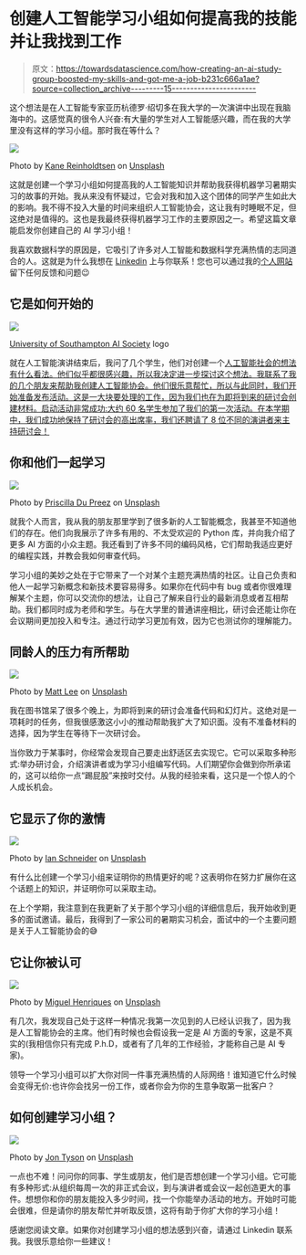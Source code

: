 # 创建人工智能学习小组如何提高我的技能并让我找到工作

> 原文：<https://towardsdatascience.com/how-creating-an-ai-study-group-boosted-my-skills-and-got-me-a-job-b231c666a1ae?source=collection_archive---------15----------------------->

这个想法是在人工智能专家亚历杭德罗·绍切多在我大学的一次演讲中出现在我脑海中的。这感觉真的很令人兴奋:有大量的学生对人工智能感兴趣，而在我的大学里没有这样的学习小组。那时我在等什么？

![](img/76980a2c3a8effd40488153c5c7a0015.png)

Photo by [Kane Reinholdtsen](https://unsplash.com/@kanereinholdtsen?utm_source=medium&utm_medium=referral) on [Unsplash](https://unsplash.com?utm_source=medium&utm_medium=referral)

这就是创建一个学习小组如何提高我的人工智能知识并帮助我获得机器学习暑期实习的故事的开始。我从来没有怀疑过，它会对我和加入这个团体的同学产生如此大的影响。我不得不投入大量的时间来组织人工智能协会，这让我有时睡眠不足，但这绝对是值得的。这也是我最终获得机器学习工作的主要原因之一。希望这篇文章能启发你创建自己的 AI 学习小组！

我喜欢数据科学的原因是，它吸引了许多对人工智能和数据科学充满热情的志同道合的人。这就是为什么我想在 [Linkedin](http://www.linkedin.com/in/kacperkubara?source=post_page---------------------------) 上与你联系！您也可以通过我的[个人网站](http://www.kacperkubara.com/?source=post_page---------------------------)留下任何反馈和问题😉

## 它是如何开始的

![](img/6d0d6eeba1aacfa427879f5ae85bdb20.png)

[University of Southampton AI Society](https://www.facebook.com/UniversityofSouthamptonAISociety) logo

就在人工智能演讲结束后，我问了几个学生，他们对创建一个[人工智能社会的想法有什么看法。他们似乎都很感兴趣，所以我决定进一步探讨这个想法。我联系了我的几个朋友来帮助我创建人工智能协会。他们很乐意帮忙，所以与此同时，我们开始准备发布活动。这是一大块要处理的工作，因为我们也在为即将到来的研讨会创建材料。启动活动非常成功:大约 60 名学生参加了我们的第一次活动。在本学期中，我们成功地保持了研讨会的高出席率，我们还聘请了 8 位不同的演讲者来主持研讨会！](https://www.facebook.com/UniversityofSouthamptonAISociety/?)

## 你和他们一起学习

![](img/2140da48685cf62c13b8d26bbc60ff11.png)

Photo by [Priscilla Du Preez](https://unsplash.com/@priscilladupreez?utm_source=medium&utm_medium=referral) on [Unsplash](https://unsplash.com?utm_source=medium&utm_medium=referral)

就我个人而言，我从我的朋友那里学到了很多新的人工智能概念，我甚至不知道他们的存在。他们向我展示了许多有用的、不太受欢迎的 Python 库，并向我介绍了更多 AI 方面的小众主题。我还看到了许多不同的编码风格，它们帮助我适应更好的编程实践，并教会我如何审查代码。

学习小组的美妙之处在于它带来了一个对某个主题充满热情的社区。让自己负责和他人一起学习新概念和新技术要容易得多。如果你在代码中有 bug 或者你很难理解某个主题，你可以交流你的想法，让自己了解来自行业的最新消息或者互相帮助。我们都同时成为老师和学生。与在大学里的普通讲座相比，研讨会还能让你在会议期间更加投入和专注。通过行动学习更加有效，因为它也测试你的理解能力。

## 同龄人的压力有所帮助

![](img/b671f51408294c1b64771bd63314d89a.png)

Photo by [Matt Lee](https://unsplash.com/@mattlee?utm_source=medium&utm_medium=referral) on [Unsplash](https://unsplash.com?utm_source=medium&utm_medium=referral)

我在图书馆呆了很多个晚上，为即将到来的研讨会准备代码和幻灯片。这绝对是一项耗时的任务，但我很感激这小小的推动帮助我扩大了知识面。没有不准备材料的选择，因为学生在等待下一次研讨会。

当你致力于某事时，你经常会发现自己要走出舒适区去实现它。它可以采取多种形式:举办研讨会，介绍演讲者或为学习小组编写代码。人们期望你会做到你所承诺的，这可以给你一点“踢屁股”来按时交付。从我的经验来看，这只是一个惊人的个人成长机会。

## 它显示了你的激情

![](img/c19253427636534a0f56db1268541336.png)

Photo by [Ian Schneider](https://unsplash.com/@goian?utm_source=medium&utm_medium=referral) on [Unsplash](https://unsplash.com?utm_source=medium&utm_medium=referral)

有什么比创建一个学习小组来证明你的热情更好的呢？这表明你在努力扩展你在这个话题上的知识，并证明你可以采取主动。

在上个学期，我注意到在我更新了关于那个学习小组的详细信息后，我开始收到更多的面试邀请。最后，我得到了一家公司的暑期实习机会，面试中的一个主要问题是关于人工智能协会的😅

## 它让你被认可

![](img/d494041f6f5e2c6ce595f9c07deeb8df.png)

Photo by [Miguel Henriques](https://unsplash.com/@miguel_photo?utm_source=medium&utm_medium=referral) on [Unsplash](https://unsplash.com?utm_source=medium&utm_medium=referral)

有几次，我发现自己处于这样一种情况:我第一次见到的人已经认识我了，因为我是人工智能协会的主席。他们有时候也会假设我一定是 AI 方面的专家，这是不真实的(我相信你只有完成 P.h.D，或者有了几年的工作经验，才能称自己是 AI 专家)。

领导一个学习小组可以扩大你对同一件事充满热情的人际网络！谁知道它什么时候会变得无价:也许你会找另一份工作，或者你会为你的生意争取第一批客户？

## 如何创建学习小组？

![](img/6bd27b35ac93e6231ce0352bd89b618e.png)

Photo by [Jon Tyson](https://unsplash.com/@jontyson?utm_source=medium&utm_medium=referral) on [Unsplash](https://unsplash.com?utm_source=medium&utm_medium=referral)

一点也不难！问问你的同事、学生或朋友，他们是否想创建一个学习小组。它可能有多种形式:从组织每周一次的非正式会议，到与演讲者或会议一起创造更大的事件。想想你和你的朋友能投入多少时间，找一个你能举办活动的地方。开始时可能会很难，但是请你的朋友帮忙并听取反馈，这将有助于你扩大你的学习小组！

感谢您阅读文章。如果你对创建学习小组的想法感到兴奋，请通过 Linkedin 联系我。我很乐意给你一些建议！